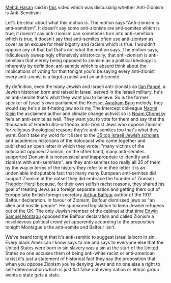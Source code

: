 [Mehdi Hasan](https://en.wikipedia.org/wiki/Mehdi_Hasan) said in [this](https://youtu.be/K1VTt_THL4A?si=0PvySDMB9wvFqGW7&t=2171) video which was discussing whether Anti-Zionism is Anti-Semitism:

Let's be clear about what this motion is. The motion says "Anti-zionism is anti-semitism". It doesn't say some anti-zionists are anti-semites which is true, it doesn't say anti-zionism can sometimes turn into anti-semitism which is true, it doesn't say that anti-semites often use anti-zionism as cover as an excuse for their bigotry and racism which is true. I wouldn't oppose any of that but that's not what the motion says. The motion says, ridiculously sweepingly offensively ahistorically, that anti-zionism is anti-semitism that merely being opposed to zionism as a political ideology is inherently by definition: ant-semitic which is absurd think about the implications of voting for that tonight you'd be saying every anti-zionist every anti-zionist is a bigot a racist and an anti-semite.

By definition, even the many Jewish and Israeli anti-zionists so [Ilan Pappé](https://en.wikipedia.org/wiki/Ilan_Papp%C3%A9), a Jewish historian born and raised in Israel, served in the Israeli military, he's an anti-semite that's what they want you to believe. So is the former speaker of Israel's own parliament the Knesset [Avraham Burg](https://en.wikipedia.org/wiki/Avraham_Burg) melody, they would say he's a self-hating jew so is my The Intercept colleague [Naomi Klein](https://en.wikipedia.org/wiki/Naomi_Klein#Criticism_of_Israel) the acclaimed author and climate change activist so is [Noam Chomsky](https://en.wikipedia.org/wiki/Noam_Chomsky) he's an anti-semite as well. They want you to vote for them and say that the thousands of Haredi ultra-orthodox anti-zionist Jews who oppose Zionism for religious theological reasons they're anti-semites too that's what they want. Don't take my word for it listen to the [35 top Israeli Jewish scholars](https://www.jewishvoiceforlabour.org.uk/article/israelis-warn-against-equating-anti-zionism-with-anti-semitism/) and academics historians of the holocaust who came together and published an open letter in which they wrote: "many victims of the holocaust opposed Zionism, on the other hand, many anti-semites supported Zionism it is nonsensical and inappropriate to identify anti-zionism with anti-semitism". are they anti-semites too really all 35 of them by the way in terms of the history they refer to in their letter it is an undeniable indisputable fact that many many European anti-semites did support Zionism at the outset they did embrace the founder of Zionism [Theodor Herzl](https://en.wikipedia.org/wiki/Theodor_Herzl) because, for their own selfish racist reasons, they shared his goal of treating Jews as a foreign separate nation and getting them out of Europe take British foreign secretary [Arthur Balfour](https://en.wikipedia.org/wiki/Arthur_Balfour) author of the 1917 Balfour declaration. In favour of Zionism, Balfour dismissed jews as "an alien and hostile people". He sponsored legislation to keep Jewish refugees out of the UK. The only Jewish member of the cabinet at that time [Edwin Samuel Montagu](https://www.opendemocracy.net/en/zionism-anti-semitism-and-balfour-declaration/) opposed the Balfour declaration and called Zionism a mischievous political creed yet apparently according to the proposition tonight Montague's the anti-semite and Balfour isn't.

We've heard tonight that it's anti-semitic to suggest Israel is born in sin. Every black American I know says to me and says to everyone else that the United States were born in sin slavery was a sin at the start of the United States no one accuses them of being anti-white racist or anti-american racist it's just a statement of historical fact they say the proposition that when you oppose Zionism you're denying Jews and no one else a right to self-determination which is just flat false not every nation or ethnic group wants a state gets a state.
